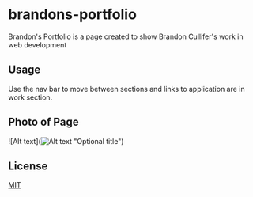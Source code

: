# brandons-portfolio

Brandon's Portfolio is a page created to show Brandon Cullifer's work in web development



## Usage

Use the nav bar to move between sections and links to application are in work section.


## Photo of Page

![Alt text](![Alt text](/posts/path/to/img.jpg "Optional title") "Optional title")



## License

[MIT](https://choosealicense.com/licenses/mit/)